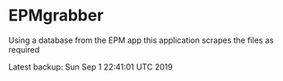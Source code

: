 # EPMgrabber
Using a database from the EPM app this application scrapes the files as required


Latest backup: Sun Sep 1 22:41:01 UTC 2019
